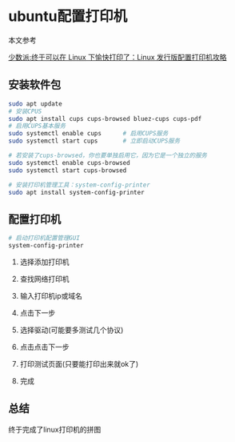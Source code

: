 # ubuntu配置打印机

本文参考

[少数派:终于可以在 Linux 下愉快打印了：Linux 发行版配置打印机攻略](https://sspai.com/post/90194)


## 安装软件包


```bash
sudo apt update
# 安装CPUS
sudo apt install cups cups-browsed bluez-cups cups-pdf
# 启用CUPS基本服务
sudo systemctl enable cups      # 启用CUPS服务
sudo systemctl start cups       # 立即启动CUPS服务

# 若安装了cups-browsed，你也要单独启用它，因为它是一个独立的服务
sudo systemctl enable cups-browsed
sudo systemctl start cups-browsed

# 安装打印机管理工具：system-config-printer
sudo apt install system-config-printer
```
## 配置打印机

```bash
# 启动打印机配置管理GUI
system-config-printer
```

1. 选择添加打印机

2. 查找网络打印机

3. 输入打印机ip或域名

4. 点击下一步

5. 选择驱动(可能要多测试几个协议)

6. 点击点击下一步

7. 打印测试页面(只要能打印出来就ok了)

8. 完成

## 总结

终于完成了linux打印机的拼图